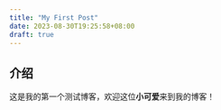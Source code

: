 ```yaml
---
title: "My First Post"
date: 2023-08-30T19:25:58+08:00
draft: true
---
```


## 介绍
这是我的第一个测试博客，欢迎这位**小可爱**来到我的博客！